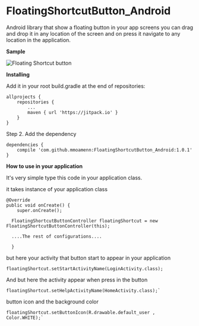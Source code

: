 # FloatingShortcutButton_Android

Android library that show a floating button in your app screens you can drag and drop it in any location of the screen and on press it navigate to any location in the application.

**Sample**
 
 ![Floating Shortcut button](https://github.com/mmoamenn/FloatingShortcutButton_Android/blob/master/samples/floating_example.gif)
 
 
**Installing**
 
 Add it in your root build.gradle at the end of repositories:
 
 	allprojects {
 		repositories {
 			...
 			maven { url 'https://jitpack.io' }
 		}
 	}
 	
 Step 2. Add the dependency
 
 	dependencies {
 		compile 'com.github.mmoamenn:FloatingShortcutButton_Android:1.0.1'
 	}

**How to use in your application**

It's very simple type this code in your application class.

it takes instance of your application class 


    @Override
    public void onCreate() {
        super.onCreate();
        
      FloatingShortcutButtonController floatingShortcut = new FloatingShortcutButtonController(this);
      
      ....The rest of configurations....
      
      }

but here your activity that button start to appear in your application 

    floatingShortcut.setStartActivityName(LoginActivity.class);

And but here the activity appear when press in the button 

    floatingShortcut.setHelpActivityName(HomeActivity.class);`

button icon and the background color 

    floatingShortcut.setButtonIcon(R.drawable.default_user , Color.WHITE);`

